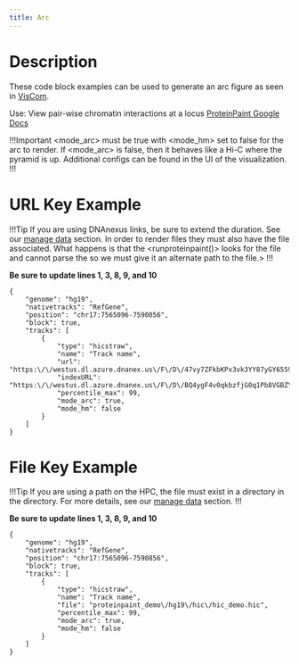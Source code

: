 ```yaml
---
title: Arc
---
```

# Description 
These code block examples can be used to generate an arc figure as seen in [VisCom](https://viz.stjude.cloud/st-jude-cloud-demo/visualization/genomepaint-arc-track-example~108). 

Use: View pair-wise chromatin interactions at a locus
[ProteinPaint Google Docs](https://docs.google.com/document/d/1MQ0Z_AD5moDmaSx2tcn7DyVKGp49TS63pO0cceGL_Ns/edit#heading=h.8zct8j3cscak)

!!!Important
<mode_arc> must be true with <mode_hm> set to false for the arc to render. If <mode_arc> is false, then it behaves like a Hi-C where the pyramid is up.
Additional configs can be found in the UI of the visualization.
!!!

# URL Key Example

!!!Tip
If you are using DNAnexus links, be sure to extend the duration. See our [manage data](https://university.stjude.cloud/docs/visualization-community/data-manage/) section.
In order to render <gz> files they must also have the <tbi> file associated. What happens is that the <runproteinpaint()> looks for the <tbi> file and cannot parse the <gz> so we must give it an alternate path to the <tbi> file.>
!!!

**Be sure to update lines 1, 3, 8, 9, and 10**

``` JS
{
    "genome": "hg19",
    "nativetracks": "RefGene",
    "position": "chr17:7565096-7590856",
    "block": true,
    "tracks": [
        {
            "type": "hicstraw",
            "name": "Track name",
            "url": "https:\/\/westus.dl.azure.dnanex.us\/F\/D\/47vy7ZFkbKPx3vk3YY87yGY6559z2kyJ9VVY23Y4\/mango.gz",
            "indexURL": "https:\/\/westus.dl.azure.dnanex.us\/F\/D\/BQ4ygF4v0qkbzfjG0q1Pb8VGBZY47xQJ3yZG6ZgY\/mango.gz.tbi",
            "percentile_max": 99,
            "mode_arc": true,
            "mode_hm": false
        }
    ]
}
```


# File Key Example

!!!Tip
If you are using a path on the HPC, the file must exist in a directory in the <tp> directory.
For more details, see our [manage data](https://university.stjude.cloud/docs/visualization-community/data-manage/) section.
!!!

**Be sure to update lines 1, 3, 8, 9, and 10**

```JS
{
    "genome": "hg19",
    "nativetracks": "RefGene",
    "position": "chr17:7565096-7590856",
    "block": true,
    "tracks": [
        {
            "type": "hicstraw",
            "name": "Track name",
            "file": "proteinpaint_demo\/hg19\/hic\/hic_demo.hic",
            "percentile_max": 99,
            "mode_arc": true,
            "mode_hm": false
        }
    ]
}
```